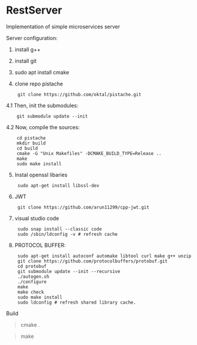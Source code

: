 # RestServer
Implementation of simple microservices server

Server configuration:

1. install g++
2. install git
3. sudo apt install cmake
4. clone repo pistache 

        git clone https://github.com/oktal/pistache.git 

 4.1 Then, init the submodules:

        git submodule update --init

 4.2 Now, compile the sources:

        cd pistache
        mkdir build
        cd build
        cmake -G "Unix Makefiles" -DCMAKE_BUILD_TYPE=Release ..
        make
        sudo make install

5. Instal openssl libaries
      
        sudo apt-get install libssl-dev

6. JWT 

        git clone https://github.com/arun11299/cpp-jwt.git

7. visual studio code

        sudo snap install --classic code 
        sudo /sbin/ldconfig -v # refresh cache

8. PROTOCOL BUFFER:

        sudo apt-get install autoconf automake libtool curl make g++ unzip
        git clone https://github.com/protocolbuffers/protobuf.git
        cd protobuf
        git submodule update --init --recursive
        ./autogen.sh
        ./configure
        make
        make check
        sudo make install
        sudo ldconfig # refresh shared library cache.
	 
	 
	 
	
Build
> cmake .

> make
